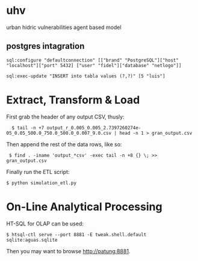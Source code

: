 
# uhv
urban hidric vulnerabilities agent based model


## postgres intagration
    sql:configure "defaultconnection" [["brand" "PostgreSQL"]["host" "localhost"]["port" 5432] ["user" "fidel"]["database" "netlogo"]]

    sql:exec-update "INSERT into tabla values (?,?)" [5 "luis"] 



# Extract, Transform & Load


First grab the header of any output CSV, thusly:

      $ tail -n +7 output_r_0.005_0.005_2.7397260274e-05_0.05_500.0_750.0_500.0_0.007_9.0.csv | head -n 1 > gran_output.csv

Then append the rest of the data rows, like so:

     $ find . -iname 'output_*csv' -exec tail -n +8 {} \; >> gran_output.csv

Finally run the ETL script:

    $ python simulation_etl.py



# On-Line Analytical Processing

HT-SQL for OLAP can be used:

    $ htsql-ctl serve --port 8881 -E tweak.shell.default sqlite:aguas.sqlite

Then you may want to browse [http://patung:8881](http://patung:8881).